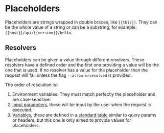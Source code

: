 # Placeholders

Placeholders are strings wrapped in double braces, like `{{this}}`.
They can be the whole value of a string or can be a substring,
for example: `{{host}}/api/{{version}}/hello`.

## Resolvers

Placeholders can be given a value through different resolvers.
These resolvers have a defined order and the first one providing
a value will be the one that is used. If no resolver has a value
for the placeholder then the request will fail unless the flag
`--allow-unresolved` is provided.

The order of resolution is:

1. Environment variables. They must match perfectly the placeholder
and are case-sensitive.
2. [Input parameters](./input_parameters.md), these will be input by
the user when the request is executed.
3. [Variables](../request_dsl/#variables), these are defined in a
[standard table](../request_dsl.md#variables) similar to query params
or headers, but this one is only aimed to provide values for placeholders.


